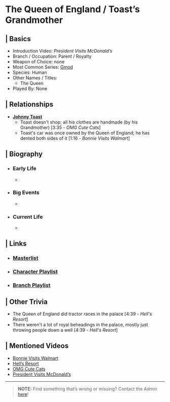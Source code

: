 # The Queen of England / Toast’s Grandmother


## | Basics  
- Introduction Video: *President Visits McDonald’s*  
- Branch / Occupation: Parent / Royalty
- Weapon of Choice: none  
- Most Common Series: [Gmod](6.Series/Gmod.html)  
- Species: Human  
- Other Names / Titles:   
  - The Queen  
- Played By: None  


## | Relationships  
- [**Johnny Toast**](5.Characters/Johnny_Toast.html)  
  - Toast doesn't shop; all his clothes are handmade \(by his Grandmother) \[3:35 - *OMG Cute Cats*]
  - Toast's car was once owned by the Queen of England; he has dented both sides of it \[1:16 - *Bonnie Visits Walmart*]


## | Biography  
- ### Early Life  
  -   
- ### Big Events  
  -   
- ### Current Life  
  -   

 
## | Links  
- ### [Masterlist]()  
- ### [Character Playlist]()  
- ### [Branch Playlist]()  


## | Other Trivia  
- The Queen of England did tractor races in the palace \[4:39 - *Hell's Resort*]
- There weren't a lot of royal beheadings in the palace, mostly just throwing people down a well \[4:39 - *Hell's Resort*]

## | Mentioned Videos
- [Bonnie Visits Walmart](https://youtu.be/CDd5-Sow97g)
- [Hell’s Resort](https://youtu.be/mqVWhWEK2AQ)
- [OMG Cute Cats](https://youtu.be/Rf-fAoo64Lc)
- [President Visits McDonald’s](https://youtu.be/SuFQcxceQJI)

----

> **NOTE:** Find something that’s wrong or missing? Contact the Admin [here](../chapter_2.html)!
